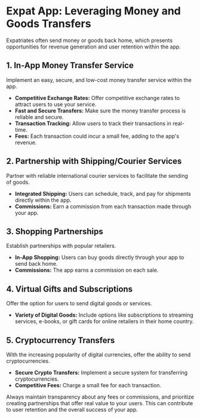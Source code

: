 # Expat App: Leveraging Money and Goods Transfers

Expatriates often send money or goods back home, which presents opportunities for revenue generation and user retention within the app.

## **1. In-App Money Transfer Service**

Implement an easy, secure, and low-cost money transfer service within the app. 

- **Competitive Exchange Rates:** Offer competitive exchange rates to attract users to use your service.
- **Fast and Secure Transfers:** Make sure the money transfer process is reliable and secure.
- **Transaction Tracking:** Allow users to track their transactions in real-time.
- **Fees:** Each transaction could incur a small fee, adding to the app's revenue.

## **2. Partnership with Shipping/Courier Services**

Partner with reliable international courier services to facilitate the sending of goods.

- **Integrated Shipping:** Users can schedule, track, and pay for shipments directly within the app.
- **Commissions:** Earn a commission from each transaction made through your app.

## **3. Shopping Partnerships**

Establish partnerships with popular retailers.

- **In-App Shopping:** Users can buy goods directly through your app to send back home.
- **Commissions:** The app earns a commission on each sale.

## **4. Virtual Gifts and Subscriptions**

Offer the option for users to send digital goods or services.

- **Variety of Digital Goods:** Include options like subscriptions to streaming services, e-books, or gift cards for online retailers in their home country.

## **5. Cryptocurrency Transfers**

With the increasing popularity of digital currencies, offer the ability to send cryptocurrencies.

- **Secure Crypto Transfers:** Implement a secure system for transferring cryptocurrencies.
- **Competitive Fees:** Charge a small fee for each transaction.

Always maintain transparency about any fees or commissions, and prioritize creating partnerships that offer real value to your users. This can contribute to user retention and the overall success of your app.
